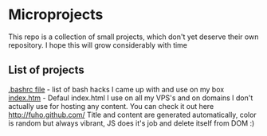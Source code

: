 Microprojects
=============

This repo is a collection of small projects,  which don't yet deserve their own repository. I hope this will grow considerably with time

List of projects
----------------
[.bashrc file](.bashrc) - list of bash hacks I came up with and use on my box  
[index.htm](http://fuho.github.com/index.html) - Defaul index.html I use on all my VPS's and on domains I don't actually use for hosting any content. You can check it out here http://fuho.github.com/ Title and content are generated automatically, color is random but always vibrant, JS does it's job and delete itself from DOM :)
